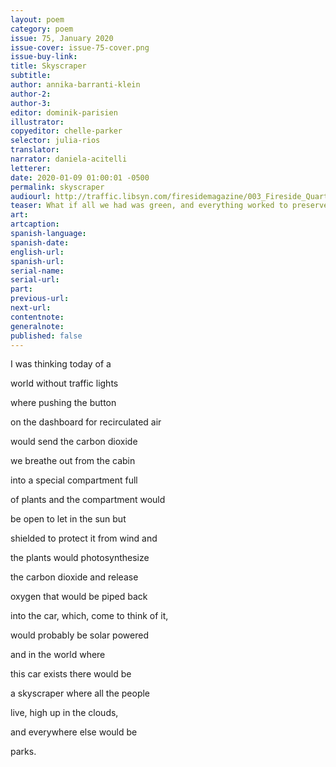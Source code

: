 ```yaml
---
layout: poem
category: poem
issue: 75, January 2020
issue-cover: issue-75-cover.png
issue-buy-link:
title: Skyscraper
subtitle:
author: annika-barranti-klein
author-2:
author-3:
editor: dominik-parisien
illustrator:
copyeditor: chelle-parker
selector: julia-rios
translator:
narrator: daniela-acitelli
letterer:
date: 2020-01-09 01:00:01 -0500
permalink: skyscraper
audiourl: http://traffic.libsyn.com/firesidemagazine/003_Fireside_Quarterly_Skyscraper.mp3
teaser: What if all we had was green, and everything worked to preserve it?
art:
artcaption:
spanish-language:
spanish-date:
english-url:
spanish-url:
serial-name:
serial-url:
part:
previous-url:
next-url:
contentnote:
generalnote:
published: false
---
```

I was thinking today of a

world without traffic lights

where pushing the button

on the dashboard for recirculated air

would send the carbon dioxide

we breathe out from the cabin

into a special compartment full

of plants and the compartment would

be open to let in the sun but

shielded to protect it from wind and

the plants would photosynthesize

the carbon dioxide and release

oxygen that would be piped back

into the car, which, come to think of it,

would probably be solar powered

and in the world where

this car exists there would be

a skyscraper where all the people

live, high up in the clouds,

and everywhere else would be

parks.
